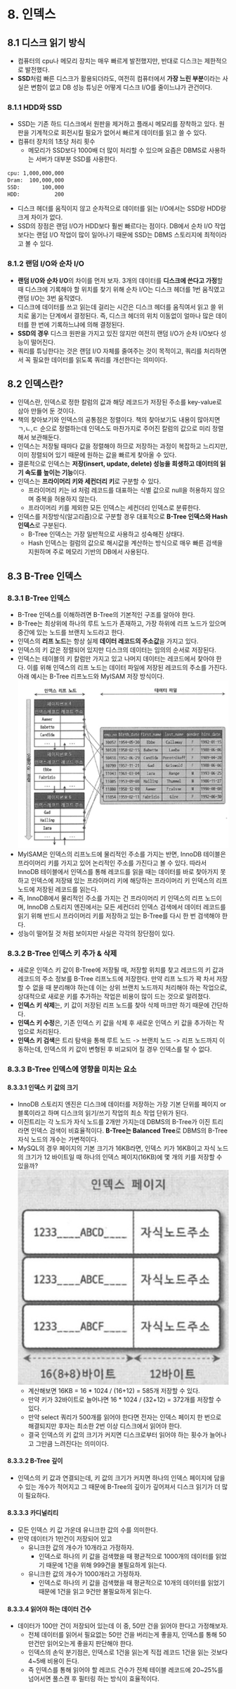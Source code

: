 # 8. 인덱스

## 8.1 디스크 읽기 방식

- 컴퓨터의 cpu나 메모리 장치는 매우 빠르게 발전했지만, 반대로 디스크는 제한적으로 발전했다.
- **SSD**처럼 빠른 디스크가 활용되더라도, 여전히 컴퓨터에서 **가장 느린 부분**이라는 사실은 변함이 없고
DB 성능 튜닝은 어떻게 디스크 I/O를 줄이느냐가 관건이다.

### 8.1.1 HDD와 SSD

- SSD는 기존 하드 디스크에서 원판을 제거하고 플래시 메모리를 장착하고 있다. 원판을 기계적으로 회전시킬 필요가 없어서
빠르게 데이터를 읽고 쓸 수 있다.
- 컴퓨터 장치의 1초당 처리 횟수
  - 메모리가 SSD보다 1000배 더 많이 처리할 수 있으며 요즘은 DBMS로 사용하는 서버가 대부분 SSD를 사용한다.

```text
cpu: 1,000,000,000
Dram:  100,000,000
SSD:       100,000
HDD:           200
```

- 디스크 헤더를 움직이지 않고 순차적으로 데이터를 읽는 I/O에서는 SSD랑 HDD랑 크게 차이가 없다.
- SSD의 장점은 랜덤 I/O가 HDD보다 훨씬 빠르다는 점이다. DB에서 순차 I/O 작업보다는 랜덤 I/O 작업이 많이 
일어나기 때문에 SSD는 DBMS 스토리지에 최적이라고 볼 수 있다.

### 8.1.2 랜덤 I/O와 순차 I/O

- **랜덤 I/O와 순차 I/O**의 차이를 먼저 보자. 3개의 데이터를 **디스크에 쓴다고 가정**할 때
디스크에 기록해야 할 위치를 찾기 위해 순차 I/O는 디스크 헤더를 1번 움직였고 랜덤 I/O는 3번 움직였다.
- 디스크에 데이터를 쓰고 읽는데 걸리는 시간은 디스크 헤더를 움직여서 읽고 쓸 위치로 옮기는 단계에서 결정된다.
즉, 디스크 헤더의 위치 이동없이 얼마나 많은 데이터를 한 번에 기록하느냐에 의해 결정된다.
- **SSD의 경우** 디스크 원판을 가지고 있진 않지만 여전히 랜덤 I/O가 순차 I/O보다 성능이 떨어진다.
- 쿼리를 튜닝한다는 것은 랜덤 I/O 자체를 줄여주는 것이 목적이고, 쿼리를 처리하면서 꼭 필요한 데이터를 읽도록 쿼리를 개선한다는 의미이다.

## 8.2 인덱스란?

- 인덱스란, 인덱스로 정한 칼럼의 값과 해당 레코드가 저장된 주소를 key-value로 삼아 만들어 둔 것이다.
- 책의 찾아보기와 인덱스의 공통점은 정렬이다. 책의 찾아보기도 내용이 많아지면 ㄱ,ㄴ,ㄷ 순으로 정렬하는데
인덱스도 마찬가지로 주어진 칼럼의 값으로 미리 정렬해서 보관해둔다.
- 인덱스는 저장될 때마다 값을 정렬해야 하므로 저장하는 과정이 복잡하고 느리지만, 이미 정렬되어 있기 때문에
원하는 값을 빠르게 찾아올 수 있다.
- 결론적으로 인덱스는 **저장(insert, update, delete) 성능을 희생하고 데이터의 읽기 속도를 높이는 기능**이다.
- 인덱스는 **프라이머리 키와 세컨더리 키**로 구분할 수 있다.
  - 프라이머리 키는 id 처럼 레코드를 대표하는 식별 값으로 null을 허용하지 않으며 중복을 허용하지 않는다.
  - 프라이머리 키를 제외한 모든 인덱스는 세컨더리 인덱스로 분류한다.
- 인덱스를 저장방식(알고리즘)으로 구분할 경우 대표적으로 **B-Tree 인덱스와 Hash 인덱스**로 구분된다.
  - B-Tree 인덱스는 가장 일반적으로 사용하고 성숙해진 상태다. 
  - Hash 인덱스는 컬럼의 값으로 해시값을 계산하는 방식으로 매우 빠른 검색을 지원하며 주로 메모리 기반의 DB에서 사용된다.

## 8.3 B-Tree 인덱스

### 8.3.1 B-Tree 인덱스

- B-Tree 인덱스를 이해하려면 B-Tree의 기본적인 구조를 알아야 한다.
- B-Tree는 최상위에 하나의 루트 노드가 존재하고, 가장 하위에 리프 노드가 있으며 중간에 있는 노드를 브랜치 노드라고 한다.
- 인덱스의 **리프 노드**는 항상 실제 **데이터 레코드의 주소값**을 가지고 있다.
- 인덱스의 키 값은 정렬되어 있지만 디스크의 데이터는 임의의 순서로 저장된다.
- 인덱스는 테이블의 키 칼럼만 가지고 있고 나머지 데이터는 레코드에서 찾아야 한다. 이를 위해 인덱스의 리프 노드는 데이터
파일에 저장된 레코드의 주소를 가진다. 아래 예시는 B-Tree 리프노드와 MyISAM 저장 방식이다.
  ![리프노드와 데이터 레코드](images/leaf_node.png)
- MyISAM은 인덱스의 리프노드에 물리적인 주소를 가지는 반면, InnoDB 테이블은 프라이머리 키를 가지고 있어 논리적인 주소를 가진다고 볼 수 있다. 따라서 InnoDB 테이블에서 인덱스를 통해 레코드를 읽을 때는 데이터를 바로 찾아가지 못하고
인덱스에 저장돼 있는 프라이머리 키에 해당하는 프라이머리 키 인덱스의 리프 노드에 저장된 레코드를 읽는다.
- 즉, InnoDB에서 물리적인 주소를 가지는 건 프라이머리 키 인덱스의 리프 노드이며, InnoDB 스토리지 엔진에서는 모든 세컨더리 인덱스 검색에서 데이터 레코드를 읽기 위해 반드시 프라이머리 키를 저장하고 있는 B-Tree를 다시 한 번 검색해야 한다.
- 성능이 떨어질 것 처럼 보이지만 사실은 각각의 장단점이 있다.

### 8.3.2 B-Tree 인덱스 키 추가 & 삭제

- 새로운 인덱스 키 값이 B-Tree에 저장될 때, 저장할 위치를 찾고 레코드의 키 값과 레코드의 주소 정보를 
B-Tree 리프노드에 저장한다. 만약 리프 노드가 꽉 차서 저장할 수 없을 때 분리해야 하는데 이는 상위 브랜치 노드까지
처리해야 하는 작업으로, 상대적으로 새로운 키를 추가하는 작업은 비용이 많이 드는 것으로 알려졌다.
- **인덱스 키 삭제**는, 키 값이 저장된 리프 노드를 찾아 삭제 마크만 하기 때문에 간단하다.
- **인덱스 키 수정**은, 기존 인덱스 키 값을 삭제 후 새로운 인덱스 키 값을 추가하는 작업으로 처리된다.
- **인덱스 키 검색**은 트리 탐색을 통해 루트 노드 -> 브랜치 노드 -> 리프 노드까지 이동하는데, 인덱스의 키 값이 변형된 후
비교되어 질 경우 인덱스를 탈 수 없다.

### 8.3.3 B-Tree 인덱스에 영향을 미치는 요소

#### 8.3.3.1 인덱스 키 값의 크기

- InnoDB 스토리지 엔진은 디스크에 데이터를 저장하는 가장 기본 단위를 페이지 or 블록이라고 하며 디스크의 읽기/쓰기 작업의
최소 작업 단위가 된다.
- 이진트리는 각 노드가 자식 노드를 2개만 가지는데 DBMS의 B-Tree가 이진 트리라면 인덱스 검색이 비효율적이다.
**B-Tree는 Balanced Tree**로 DBMS의 B-Tree 자식 노드의 개수는 가변적이다.
- MySQL의 경우 페이지의 기본 크기가 16KB라면, 인덱스 키가 16KB이고 자식 노드의 크기가 12 바이트일 때 하나의 인덱스 페이지(16KB)에 몇 개의 키를 저장할 수 있을까? 
![인덱스 페이지 구성](images/index_페이지_구성.png) 
  - 계산해보면 16KB = 16 * 1024 / (16+12) = 585개 저장할 수 있다.
  - 만약 키가 32바이트로 늘어나면 16 * 1024 / (32+12) = 372개를 저장할 수 있다.
  - 만약 select 쿼리가 500개를 읽어야 한다면 전자는 인덱스 페이지 한 번으로 해결되지만 후자는 최소한 2번 이상 디스크에서 읽어야 한다.
  - 결국 인덱스의 키 값의 크기가 커지면 디스크로부터 읽어야 하는 횟수가 늘어나고 그만큼 느려진다는 의미이다.

#### 8.3.3.2 B-Tree 깊이

- 인덱스의 키 값과 연결되는데, 키 값의 크기가 커지면 하나의 인덱스 페이지에 담을 수 있는 개수가 적어지고 그 때문에 B-Tree의 깊이가 깊어져서 디스크 읽기가 더 많이 필요하다.

#### 8.3.3.3 카디널리티

- 모든 인덱스 키 값 가운데 유니크한 값의 수를 의미한다.
- 만약 데이터가 1만건이 저장되어 있고 
  - 유니크한 값의 개수가 10개라고 가정하자.
    - 인덱스로 하나의 키 값을 검색했을 때 평균적으로 1000개의 데이터를 읽었기 때문에 1건을 위해 999건을 불필요하게 읽는다.
  - 유니크한 값의 개수가 1000개라고 가정하자.
    - 인덱스로 하나의 키 값을 검색했을 때 평균적으로 10개의 데이터를 읽었기 때문에 1건을 읽고 9건만 불필요하게 읽는다.

#### 8.3.3.4 읽어야 하는 데이터 건수

- 데이터가 100만 건이 저장되어 있는데 이 중, 50만 건을 읽어야 한다고 가정해보자.
  - 전체 데이터를 읽어서 필요없는 50만 건을 버리는게 좋을지, 인덱스를 통해 50만건만 읽어오는게 좋을지 판단해야 한다.
  - 인덱스의 손익 분기점은, 인덱스로 1건을 읽는게 직접 레코드 1건을 읽는 것보다 4~5배 비용이 든다.
  - 즉 인덱스를 통해 읽어야 할 레코드 건수가 전체 테이블 레코드에 20~25%를 넘어서면 풀스캔 후 필터링 하는 방식이 효율적이다.
